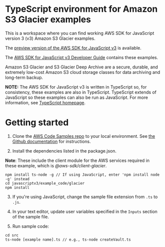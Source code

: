 # TypeScript environment for Amazon S3 Glacier examples
This is a workspace where you can find working AWS SDK for JavaScript version 3 (v3) Amazon S3 Glacier examples. 

The [preview version of the AWS SDK for JavaScript v3](https://github.com/aws/aws-sdk-js-v3) is available. 

The [AWS SDK for JavaScript v3 Developer Guide](https://docs.aws.amazon.com/sdk-for-javascript/v3/developer-guide/glacier-examples.html) contains these examples.

Amazon S3 Glacier and S3 Glacier Deep Archive are a secure, durable, and extremely low-cost Amazon S3 cloud storage classes for data archiving and long-term backup. 

**NOTE:** The AWS SDK for JavaScript v3 is written in TypeScript so, for consistency, these examples are also in TypeScript. TypeScript extends of JavaScript so these examples can also be run as JavaScript. For more information, see [TypeScript homepage](https://www.typescriptlang.org/).

# Getting started

1. Clone the [AWS Code Samples repo](https://github.com/awsdocs/aws-doc-sdk-examples) to your local environment. 
   See [the Github documentation](https://docs.github.com/en/github/creating-cloning-and-archiving-repositories/cloning-a-repository) for 
   instructions.

2. Install the dependencies listed in the package.json.

**Note**: These include the client module for the AWS services required in these example, 
which is *@aws-sdk/client-glacier*.
```
npm install ts-node -g // If using JavaScript, enter 'npm install node -g' instead
cd javascriptv3/example_code/glacier
npm install
```
3. If you're using JavaScript, change the sample file extension from ```.ts``` to ```.js```.


4. In your text editor, update user variables specified in the ```Inputs``` section of the sample file.

5. Run sample code:
```
cd src
ts-node [example name].ts // e.g., ts-node createVault.ts
```
